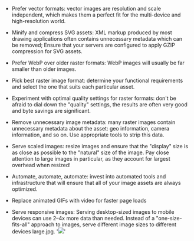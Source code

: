 * Prefer vector formats: vector images are resolution and scale independent, which makes them a perfect fit for the multi-device and high-resolution world.
  
*  Minify and compress SVG assets: XML markup produced by most drawing applications often contains unnecessary metadata which can be removed; Ensure that your servers are configured to apply GZIP compression for SVG assets.
  
* Prefer WebP over older raster formats: WebP images will usually be far smaller than older images.


* Pick best raster image format: determine your functional requirements and select the one that suits each particular asset.


* Experiment with optimal quality settings for raster formats: don't be afraid to dial down the "quality" settings, the results are often very good and byte savings are significant.


* Remove unnecessary image metadata: many raster images contain unnecessary metadata about the asset: geo information, camera information, and so on. Use appropriate tools to strip this data.


* Serve scaled images: resize images and ensure that the "display" size is as close as possible to the "natural" size of the image. Pay close attention to large images in particular, as they account for largest overhead when resized!


* Automate, automate, automate: invest into automated tools and infrastructure that will ensure that all of your image assets are always optimized.


* Replace animated GIFs with video for faster page loads

* Serve responsive images: Serving desktop-sized images to mobile devices can use 2–4x more data than needed. Instead of a "one-size-fits-all" approach to images, serve different image sizes to different devices large.jpg.
'<img src="flower-large.jpg" srcset="flower-small.jpg 480w, flower-large.jpg 1080w" sizes="50vw">'
  
